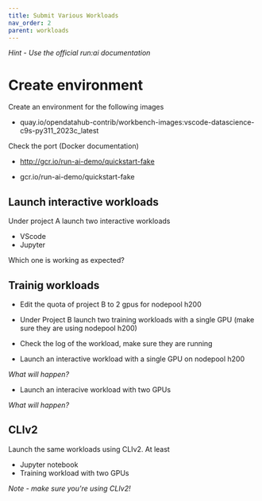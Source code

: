 ```yaml
---
title: Submit Various Workloads
nav_order: 2
parent: workloads
---
```


*Hint - Use the official run:ai documentation*

# Create environment
Create an environment for the following images

- quay.io/opendatahub-contrib/workbench-images:vscode-datascience-c9s-py311_2023c_latest

Check the port (Docker documentation)

- http://gcr.io/run-ai-demo/quickstart-fake

- gcr.io/run-ai-demo/quickstart-fake

## Launch interactive workloads

Under project A launch two interactive workloads

- VScode
- Jupyter

Which one is working as expected?

## Trainig workloads

- Edit the quota of project B to 2 gpus for nodepool h200
- Under Project B launch two training workloads with a single GPU (make sure they are using nodepool h200)
- Check the log of the workload, make sure they are running

- Launch an interactive workload with a single GPU on nodepool h200

*What will happen?*

- Launch an interacive workload with two GPUs

*What will happen?*

## CLIv2

Launch the same workloads using CLIv2. At least 

- Jupyter notebook
- Training workload with two GPUs

*Note - make sure you're using CLIv2!*


